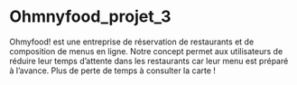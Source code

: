 # Ohmnyfood_projet_3
Ohmyfood! est une entreprise de réservation de restaurants et de composition de menus en ligne. Notre concept permet aux utilisateurs de réduire leur temps d’attente dans les restaurants car leur menu est préparé à l’avance. Plus de perte de temps à consulter la carte !
